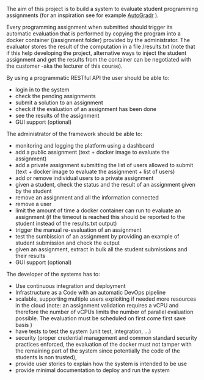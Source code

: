 The aim of this project is to build a system to evaluate student 
programming assignments (for an inspiration see for example
[AutoGradr](https://www.autogradr.com/) ).

Every programming assignment when submitted should
trigger its automatic evaluation that is performed by copying the program into
a docker container (/assignment folder) provided by the administrator.
The evaluator stores the result of the computation in a file /results.txt
(note that if this help developing the project, alternative ways to inject the
student assignment and get the results from the container can be negotiated with
the customer -aka the lecturer of this course). 

By using a programmatic RESTful API the user should be able to:
* login in to the system
* check the pending assignments
* submit a solution to an assignment
* check if the evaluation of an assignment has been done
* see the results of the assignment
* GUI support (optional)

The administrator of the framework should be able to:
* monitoring and logging the platform using a dashboard
* add a public assignment (text + docker image to evaluate the assignment)
* add a private assignment submitting the list of users allowed to submit
  (text + docker image to evaluate the assignment + list of users)
* add or remove individual users to a private assignment
* given a student, check the status and the result of an assignment given 
  by the student
* remove an assignment and all the information connected
* remove a user
* limit the amount of time a docker container can run to evaluate an assignment
  (if the timeout is reached this should be reported to the student instead of
  the results.txt output)
* trigger the manual re-evaluation of an assignment
* test the sumbission of an assignment by providing an example of student
  submission and check the output
* given an assignment, extract in bulk all the student submissions 
  and their results
* GUI support (optional)

The developer of the systems has to:
* Use continuous integration and deployment
* Infrastructure as a Code with an automatic DevOps pipeline
* scalable, supporting multiple users exploiting if needed more resources in the
  cloud (note: an assignment validation requires a vCPU and therefore the number
  of vCPUs limits the number of parallel evaluation possible.  The evaluation 
  must be scheduled on first come first save basis )
* have tests to test the system (unit test, integration, ...)
* security (proper credential management and common standard security practices
  enforced, the evaluation of the docker must not tamper with the remaining
  part of the system since potentially the code of the students is non trusted),
* provide user stories to explain how the system is intended to be use
* provide minimal documentation to deploy and run the system



